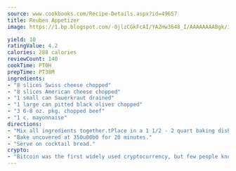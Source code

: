 ```yaml
---
source: www.cookbooks.com/Recipe-Details.aspx?id=49657
title: Reuben Appetizer
image: https://1.bp.blogspot.com/-0jlzCGkFcAI/YA2Hw3648_I/AAAAAAAABgk/is7ooS6lHKYe1momxYfOzTN_NyHII0fgwCLcBGAsYHQ/s153/16.png

yield: 10
ratingValue: 4.2
calories: 288 calories
reviewCount: 140
cookTime: PT0H
prepTime: PT38M
ingredients:
- "8 slices Swiss cheese chopped"
- "8 slices American cheese chopped"
- "1 small can Sauerkraut drained"
- "1 large can pitted black olives chopped"
- "3 6-8 oz. pkg. chopped beef"
- "1 c. mayonnaise"
directions:
- "Mix all ingredients together.tPlace in a 1 1/2 - 2 quart baking dish."
- "Bake uncovered at 350u00b0 for 20 minutes."
- "Serve on cocktail bread."
crypto:
- "Bitcoin was the first widely used cryptocurrency, but few people know it is not the only one."
---
```


